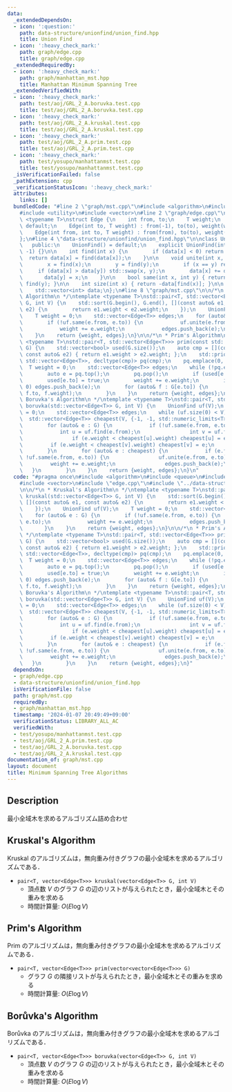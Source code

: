 ```yaml
---
data:
  _extendedDependsOn:
  - icon: ':question:'
    path: data-structure/unionfind/union_find.hpp
    title: Union Find
  - icon: ':heavy_check_mark:'
    path: graph/edge.cpp
    title: graph/edge.cpp
  _extendedRequiredBy:
  - icon: ':heavy_check_mark:'
    path: graph/manhattan_mst.hpp
    title: Manhattan Minimum Spanning Tree
  _extendedVerifiedWith:
  - icon: ':heavy_check_mark:'
    path: test/aoj/GRL_2_A.boruvka.test.cpp
    title: test/aoj/GRL_2_A.boruvka.test.cpp
  - icon: ':heavy_check_mark:'
    path: test/aoj/GRL_2_A.kruskal.test.cpp
    title: test/aoj/GRL_2_A.kruskal.test.cpp
  - icon: ':heavy_check_mark:'
    path: test/aoj/GRL_2_A.prim.test.cpp
    title: test/aoj/GRL_2_A.prim.test.cpp
  - icon: ':heavy_check_mark:'
    path: test/yosupo/manhattanmst.test.cpp
    title: test/yosupo/manhattanmst.test.cpp
  _isVerificationFailed: false
  _pathExtension: cpp
  _verificationStatusIcon: ':heavy_check_mark:'
  attributes:
    links: []
  bundledCode: "#line 2 \"graph/mst.cpp\"\n#include <algorithm>\n#include <queue>\n\
    #include <utility>\n#include <vector>\n#line 2 \"graph/edge.cpp\"\n\ntemplate\
    \ <typename T>\nstruct Edge {\n    int from, to;\n    T weight;\n    Edge() =\
    \ default;\n    Edge(int to, T weight) : from(-1), to(to), weight(weight) {}\n\
    \    Edge(int from, int to, T weight) : from(from), to(to), weight(weight) {}\n\
    };\n#line 4 \"data-structure/unionfind/union_find.hpp\"\n\nclass UnionFind {\n\
    \   public:\n    UnionFind() = default;\n    explicit UnionFind(int n) : data(n,\
    \ -1) {}\n\n    int find(int x) {\n        if (data[x] < 0) return x;\n      \
    \  return data[x] = find(data[x]);\n    }\n\n    void unite(int x, int y) {\n\
    \        x = find(x);\n        y = find(y);\n        if (x == y) return;\n   \
    \     if (data[x] > data[y]) std::swap(x, y);\n        data[x] += data[y];\n \
    \       data[y] = x;\n    }\n\n    bool same(int x, int y) { return find(x) ==\
    \ find(y); }\n\n    int size(int x) { return -data[find(x)]; }\n\n   private:\n\
    \    std::vector<int> data;\n};\n#line 8 \"graph/mst.cpp\"\n\n/*\n * Kruskal's\
    \ Algorithm\n */\ntemplate <typename T>\nstd::pair<T, std::vector<Edge<T>>> kruskal(std::vector<Edge<T>>\
    \ G, int V) {\n    std::sort(G.begin(), G.end(), [](const auto& e1, const auto&\
    \ e2) {\n        return e1.weight < e2.weight;\n    });\n    UnionFind uf(V);\n\
    \    T weight = 0;\n    std::vector<Edge<T>> edges;\n    for (auto& e : G) {\n\
    \        if (!uf.same(e.from, e.to)) {\n            uf.unite(e.from, e.to);\n\
    \            weight += e.weight;\n            edges.push_back(e);\n        }\n\
    \    }\n    return {weight, edges};\n}\n\n/*\n * Prim's Algorithm\n */\ntemplate\
    \ <typename T>\nstd::pair<T, std::vector<Edge<T>>> prim(const std::vector<std::vector<Edge<T>>>&\
    \ G) {\n    std::vector<bool> used(G.size());\n    auto cmp = [](const auto& e1,\
    \ const auto& e2) { return e1.weight > e2.weight; };\n    std::priority_queue<Edge<T>,\
    \ std::vector<Edge<T>>, decltype(cmp)> pq(cmp);\n    pq.emplace(0, 0, 0);\n  \
    \  T weight = 0;\n    std::vector<Edge<T>> edges;\n    while (!pq.empty()) {\n\
    \        auto e = pq.top();\n        pq.pop();\n        if (used[e.to]) continue;\n\
    \        used[e.to] = true;\n        weight += e.weight;\n        if (e.to !=\
    \ 0) edges.push_back(e);\n        for (auto& f : G[e.to]) {\n            pq.emplace(e.to,\
    \ f.to, f.weight);\n        }\n    }\n    return {weight, edges};\n}\n\n/*\n *\
    \ Boruvka's Algorithm\n */\ntemplate <typename T>\nstd::pair<T, std::vector<Edge<T>>>\
    \ boruvka(std::vector<Edge<T>> G, int V) {\n    UnionFind uf(V);\n    T weight\
    \ = 0;\n    std::vector<Edge<T>> edges;\n    while (uf.size(0) < V) {\n      \
    \  std::vector<Edge<T>> cheapest(V, {-1, -1, std::numeric_limits<T>::max()});\n\
    \        for (auto& e : G) {\n            if (!uf.same(e.from, e.to)) {\n    \
    \            int u = uf.find(e.from);\n                int v = uf.find(e.to);\n\
    \                if (e.weight < cheapest[u].weight) cheapest[u] = e;\n       \
    \         if (e.weight < cheapest[v].weight) cheapest[v] = e;\n            }\n\
    \        }\n        for (auto& e : cheapest) {\n            if (e.from != -1 &&\
    \ !uf.same(e.from, e.to)) {\n                uf.unite(e.from, e.to);\n       \
    \         weight += e.weight;\n                edges.push_back(e);\n         \
    \   }\n        }\n    }\n    return {weight, edges};\n}\n"
  code: "#pragma once\n#include <algorithm>\n#include <queue>\n#include <utility>\n\
    #include <vector>\n#include \"edge.cpp\"\n#include \"../data-structure/unionfind/union_find.hpp\"\
    \n\n/*\n * Kruskal's Algorithm\n */\ntemplate <typename T>\nstd::pair<T, std::vector<Edge<T>>>\
    \ kruskal(std::vector<Edge<T>> G, int V) {\n    std::sort(G.begin(), G.end(),\
    \ [](const auto& e1, const auto& e2) {\n        return e1.weight < e2.weight;\n\
    \    });\n    UnionFind uf(V);\n    T weight = 0;\n    std::vector<Edge<T>> edges;\n\
    \    for (auto& e : G) {\n        if (!uf.same(e.from, e.to)) {\n            uf.unite(e.from,\
    \ e.to);\n            weight += e.weight;\n            edges.push_back(e);\n \
    \       }\n    }\n    return {weight, edges};\n}\n\n/*\n * Prim's Algorithm\n\
    \ */\ntemplate <typename T>\nstd::pair<T, std::vector<Edge<T>>> prim(const std::vector<std::vector<Edge<T>>>&\
    \ G) {\n    std::vector<bool> used(G.size());\n    auto cmp = [](const auto& e1,\
    \ const auto& e2) { return e1.weight > e2.weight; };\n    std::priority_queue<Edge<T>,\
    \ std::vector<Edge<T>>, decltype(cmp)> pq(cmp);\n    pq.emplace(0, 0, 0);\n  \
    \  T weight = 0;\n    std::vector<Edge<T>> edges;\n    while (!pq.empty()) {\n\
    \        auto e = pq.top();\n        pq.pop();\n        if (used[e.to]) continue;\n\
    \        used[e.to] = true;\n        weight += e.weight;\n        if (e.to !=\
    \ 0) edges.push_back(e);\n        for (auto& f : G[e.to]) {\n            pq.emplace(e.to,\
    \ f.to, f.weight);\n        }\n    }\n    return {weight, edges};\n}\n\n/*\n *\
    \ Boruvka's Algorithm\n */\ntemplate <typename T>\nstd::pair<T, std::vector<Edge<T>>>\
    \ boruvka(std::vector<Edge<T>> G, int V) {\n    UnionFind uf(V);\n    T weight\
    \ = 0;\n    std::vector<Edge<T>> edges;\n    while (uf.size(0) < V) {\n      \
    \  std::vector<Edge<T>> cheapest(V, {-1, -1, std::numeric_limits<T>::max()});\n\
    \        for (auto& e : G) {\n            if (!uf.same(e.from, e.to)) {\n    \
    \            int u = uf.find(e.from);\n                int v = uf.find(e.to);\n\
    \                if (e.weight < cheapest[u].weight) cheapest[u] = e;\n       \
    \         if (e.weight < cheapest[v].weight) cheapest[v] = e;\n            }\n\
    \        }\n        for (auto& e : cheapest) {\n            if (e.from != -1 &&\
    \ !uf.same(e.from, e.to)) {\n                uf.unite(e.from, e.to);\n       \
    \         weight += e.weight;\n                edges.push_back(e);\n         \
    \   }\n        }\n    }\n    return {weight, edges};\n}"
  dependsOn:
  - graph/edge.cpp
  - data-structure/unionfind/union_find.hpp
  isVerificationFile: false
  path: graph/mst.cpp
  requiredBy:
  - graph/manhattan_mst.hpp
  timestamp: '2024-01-07 20:49:49+09:00'
  verificationStatus: LIBRARY_ALL_AC
  verifiedWith:
  - test/yosupo/manhattanmst.test.cpp
  - test/aoj/GRL_2_A.prim.test.cpp
  - test/aoj/GRL_2_A.boruvka.test.cpp
  - test/aoj/GRL_2_A.kruskal.test.cpp
documentation_of: graph/mst.cpp
layout: document
title: Minimum Spanning Tree Algorithms
---
```


## Description

最小全域木を求めるアルゴリズム詰め合わせ

## Kruskal's Algorithm

Kruskal のアルゴリズムは，無向重み付きグラフの最小全域木を求めるアルゴリズムである．

- `pair<T, vector<Edge<T>>> kruskal(vector<Edge<T>> G, int V)`
    - 頂点数 $V$ のグラフ $G$ の辺のリストが与えられたとき，最小全域木とその重みを求める
    - 時間計算量: $O(E\log V)$

## Prim's Algorithm

Prim のアルゴリズムは，無向重み付きグラフの最小全域木を求めるアルゴリズムである．

- `pair<T, vector<Edge<T>>> prim(vector<vector<Edge<T>>> G)`
    - グラフ $G$ の隣接リストが与えられたとき，最小全域木とその重みを求める
    - 時間計算量: $O(E\log V)$

## Borůvka's Algorithm

Borůvka のアルゴリズムは，無向重み付きグラフの最小全域木を求めるアルゴリズムである．

- `pair<T, vector<Edge<T>>> boruvka(vector<Edge<T>> G, int V)`
    - 頂点数 $V$ のグラフ $G$ の辺のリストが与えられたとき，最小全域木とその重みを求める
    - 時間計算量: $O(E\log V)$